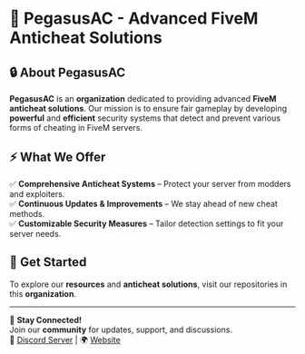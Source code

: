 # 🚀 PegasusAC - Advanced FiveM Anticheat Solutions

## 🔒 About PegasusAC
**PegasusAC** is an **organization** dedicated to providing advanced **FiveM anticheat solutions**. Our mission is to ensure fair gameplay by developing **powerful** and **efficient** security systems that detect and prevent various forms of cheating in FiveM servers.

## ⚡ What We Offer
✅ **Comprehensive Anticheat Systems** – Protect your server from modders and exploiters.  
✅ **Continuous Updates & Improvements** – We stay ahead of new cheat methods.  
✅ **Customizable Security Measures** – Tailor detection settings to fit your server needs.  

## 📌 Get Started
To explore our **resources** and **anticheat solutions**, visit our repositories in this **organization**.

---

📌 **Stay Connected!**  
Join our **community** for updates, support, and discussions.  
🔗 [Discord Server](https://discord.gg/pegasusac) | 🌍 [Website](https://www.pegasusac.net)
